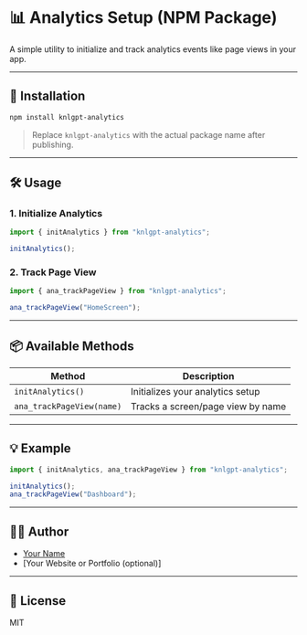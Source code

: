 # 📊 Analytics Setup (NPM Package)

A simple utility to initialize and track analytics events like page views in your app.

---

## 🚀 Installation

```bash
npm install knlgpt-analytics
```

> Replace `knlgpt-analytics` with the actual package name after publishing.

---

## 🛠️ Usage

### 1. Initialize Analytics

```js
import { initAnalytics } from "knlgpt-analytics";

initAnalytics();
```

### 2. Track Page View

```js
import { ana_trackPageView } from "knlgpt-analytics";

ana_trackPageView("HomeScreen");
```

---

## 📦 Available Methods

| Method                    | Description                       |
| ------------------------- | --------------------------------- |
| `initAnalytics()`         | Initializes your analytics setup  |
| `ana_trackPageView(name)` | Tracks a screen/page view by name |

---

## 💡 Example

```js
import { initAnalytics, ana_trackPageView } from "knlgpt-analytics";

initAnalytics();
ana_trackPageView("Dashboard");
```

---

## 👨‍💻 Author

- [Your Name](https://github.com/your-github)
- [Your Website or Portfolio (optional)]

---

## 📝 License

MIT
